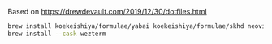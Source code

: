 Based on https://drewdevault.com/2019/12/30/dotfiles.html

```sh
brew install koekeishiya/formulae/yabai koekeishiya/formulae/skhd neovim ripgrep
brew install --cask wezterm
```
